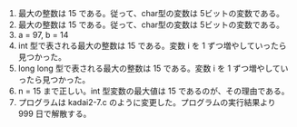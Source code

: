 1. 最大の整数は 15 である。従って、char型の変数は 5ビットの変数である。
1. 最大の整数は 15 である。従って、char型の変数は 5ビットの変数である。
1.  a = 97, b = 14
1. int 型で表される最大の整数は 15 である。変数 i を 1 ずつ増やしていったら見つかった。
1. long long 型で表される最大の整数は 15 である。変数 i を 1 ずつ増やしていったら見つかった。
1. n = 15 まで正しい。int 型変数の最大値は 15 であるのが、その理由である。
1. プログラムは kadai2-7.c のように変更した。プログラムの実行結果より 999 日で解散する。
